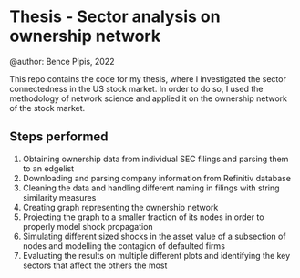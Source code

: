 # Thesis - Sector analysis on ownership network

@author: Bence Pipis, 2022

This repo contains the code for my thesis, where I investigated the sector connectedness in the US stock market. In order to do so, I used the methodology of network science and applied it on the ownership network of the stock market.

## Steps performed
1. Obtaining ownership data from individual SEC filings and parsing them to an edgelist
2. Downloading and parsing company information from Refinitiv database
3. Cleaning the data and handling different naming in filings with string similarity measures
4. Creating graph representing the ownership network
5. Projecting the graph to a smaller fraction of its nodes in order to properly model shock propagation
6. Simulating different sized shocks in the asset value of a subsection of nodes and modelling the contagion of defaulted firms
7. Evaluating the results on multiple different plots and identifying the key sectors that affect the others the most
